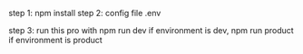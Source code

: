 step 1: npm install
step 2: config file .env

step 3: run this pro with npm run dev if environment is dev,
npm run product if environment is product
